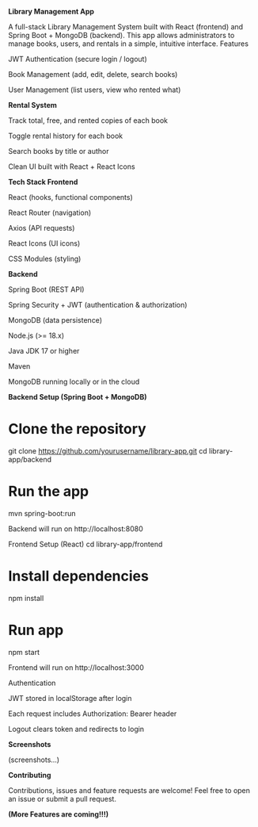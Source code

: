 <strong> Library Management App </strong>

A full-stack Library Management System built with React (frontend) and Spring Boot + MongoDB (backend).
This app allows administrators to manage books, users, and rentals in a simple, intuitive interface. 
 Features
 
 JWT Authentication (secure login / logout) 

 Book Management (add, edit, delete, search books)

 User Management (list users, view who rented what)

<strong>Rental System</strong>

Track total, free, and rented copies of each book

Toggle rental history for each book

Search books by title or author

Clean UI built with React + React Icons

<strong>Tech Stack Frontend</strong>

React (hooks, functional components)

React Router (navigation)

Axios (API requests)

React Icons (UI icons)

CSS Modules (styling)

<strong>Backend</strong>

Spring Boot (REST API)

Spring Security + JWT (authentication & authorization)

MongoDB (data persistence)

Node.js
 (>= 18.x)

Java JDK 17
 or higher

Maven

MongoDB
 running locally or in the cloud
 
<strong>Backend Setup (Spring Boot + MongoDB)</strong>

# Clone the repository
git clone https://github.com/yourusername/library-app.git
cd library-app/backend

# Run the app
mvn spring-boot:run

Backend will run on http://localhost:8080

Frontend Setup (React)
cd library-app/frontend

# Install dependencies
npm install

# Run app
npm start


Frontend will run on http://localhost:3000

Authentication

JWT stored in localStorage after login

Each request includes Authorization: Bearer <token> header

Logout clears token and redirects to login

<strong>Screenshots</strong>

(screenshots...)

<strong>Contributing</strong>

Contributions, issues and feature requests are welcome!
Feel free to open an issue or submit a pull request.

<strong>(More Features are coming!!!)</strong>
